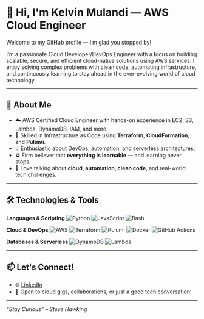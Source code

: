 # 👋 Hi, I'm Kelvin Mulandi — AWS Cloud Engineer

Welcome to my GitHub profile — I’m glad you stopped by!

I’m a passionate Cloud Developer/DevOps Engineer with a focus on building scalable, secure, and efficient cloud-native solutions using AWS services. I enjoy solving complex problems with clean code, automating infrastructure, and continuously learning to stay ahead in the ever-evolving world of cloud technology.

---

## 🚀 About Me

- ☁️ AWS Certified Cloud Engineer with hands-on experience in EC2, S3, Lambda, DynamoDB, IAM, and more.
- 🧱 Skilled in Infrastructure as Code using **Terraform**, **CloudFormation**, and **Pulumi**.
- 💡 Enthusiastic about DevOps, automation, and serverless architectures.
- ♻️ Firm believer that **everything is learnable** — and learning never stops.
- 💬 Love talking about **cloud, automation, clean code**, and real-world tech challenges.

---

## 🛠️ Technologies & Tools

**Languages & Scripting**
![Python](https://img.shields.io/badge/-Python-3776AB?style=flat-square&logo=python&logoColor=white)
![JavaScript](https://img.shields.io/badge/-JavaScript-F7DF1E?style=flat-square&logo=javascript&logoColor=black)
![Bash](https://img.shields.io/badge/-Bash-4EAA25?style=flat-square&logo=gnubash&logoColor=white)

**Cloud & DevOps**
![AWS](https://img.shields.io/badge/-AWS-232F3E?style=flat-square&logo=amazonaws&logoColor=white)
![Terraform](https://img.shields.io/badge/-Terraform-7B42BC?style=flat-square&logo=terraform&logoColor=white)
![Pulumi](https://img.shields.io/badge/-Pulumi-512BD4?style=flat-square&logo=pulumi&logoColor=white)
![Docker](https://img.shields.io/badge/-Docker-2496ED?style=flat-square&logo=docker&logoColor=white)
![GitHub Actions](https://img.shields.io/badge/-GitHub_Actions-2088FF?style=flat-square&logo=github-actions&logoColor=white)

**Databases & Serverless**
![DynamoDB](https://img.shields.io/badge/-DynamoDB-4053D6?style=flat-square&logo=amazon-dynamodb&logoColor=white)
![Lambda](https://img.shields.io/badge/-Lambda-FF9900?style=flat-square&logo=aws-lambda&logoColor=white)

---

## 📫 Let's Connect!

- 🌐 [LinkedIn](https://www.linkedin.com/in/kelvin-mulandi-07a018204/)
- 💬 Open to cloud gigs, collaborations, or just a good tech conversation!

---

_“Stay Curious” – Steve Hawking_
